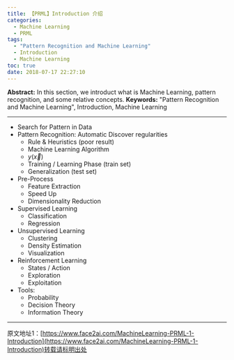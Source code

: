 ```yaml
---
title: 【PRML】Introduction 介绍
categories:
  - Machine Learning
  - PRML
tags:
  - "Pattern Recognition and Machine Learning"
  - Introduction
  - Machine Learning
toc: true
date: 2018-07-17 22:27:10
---
```


**Abstract:** In this section, we introduct what is Machine Learning, pattern recognition, and some relative concepts.
**Keywords:** "Pattern Recognition and Machine Learning", Introduction, Machine Learning

<!--more-->

---------------

- Search for Pattern in Data
- Pattern Recognition: Automatic Discover regularities
    - Rule & Heuristics (poor result)
    - Machine Learning Algorithm
    - $y(\vec{x})$
    - Training / Learning Phase (train set)
    - Generalization (test set)
- Pre-Process
    - Feature Extraction
    - Speed Up
    - Dimensionality Reduction
- Supervised Learning
    - Classification
    - Regression
- Unsupervised Learning
    - Clustering
    - Density Estimation
    - Visualization
- Reinforcement Learning
    - States / Action
    - Exploration
    - Exploitation
- Tools:
    - Probability
    - Decision Theory
    - Information Theory
------------------





原文地址1：[https://www.face2ai.com/MachineLearning-PRML-1-Introduction](https://www.face2ai.com/MachineLearning-PRML-1-Introduction)转载请标明出处
